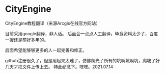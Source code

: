 # CityEngine 
CityEngine教程翻译（来源Arcgis在线官方网站）

目前采用google翻译，非人话。
后面会一点点人工翻译，毕竟资料太少了，百度一搜还是前好多年的。

后面希望能够够更多的人一起完善和修正。

github注册很久了，但是用起来太难了，仿佛爬光了所有的坑啊坑啊坑，爬坡了好几天才把文件上传上去。
特此纪念下。嘿嘿。2021.07.14
